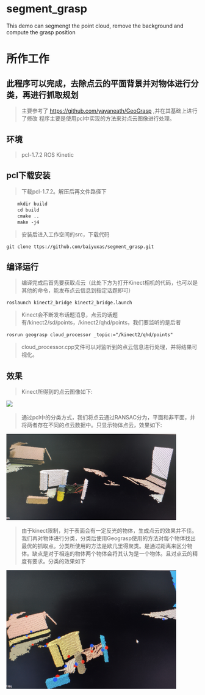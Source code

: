 # segment_grasp
This demo can segmengt the point cloud, remove the background and compute the grasp position
# 所作工作
## 此程序可以完成，去除点云的平面背景并对物体进行分类，再进行抓取规划
> 主要参考了 https://github.com/yayaneath/GeoGrasp ,并在其基础上进行了修改
> 程序主要是使用pcl中实现的方法来对点云图像进行处理。
## 环境
> pcl-1.7.2
> ROS Kinetic
## pcl下载安装
> 下载pcl-1.7.2。解压后再文件路径下
```
    mkdir build
    cd build 
    cmake ..
    make -j4  
```
> 安装后进入工作空间的src，下载代码 
```
git clone ttps://github.com/baiyuxas/segment_grasp.git
```
## 编译运行
> 编译完成后首先要获取点云（此处下方为打开Kinect相机的代码，也可以是其他的命令，能发布点云信息到指定话题即可）

```
roslaunch kinect2_bridge kinect2_bridge.launch
```
> Kinect会不断发布话题消息，点云的话题有/kinect2/sd/points，/kinect2/qhd/points，我们要监听的是后者
```
rosrun geograsp cloud_processor _topic:="/kinect2/qhd/points"
```
> cloud_processor.cpp文件可以对监听到的点云信息进行处理，并将结果可视化。
## 效果
> Kinect所得到的点云图像如下:
<img src="/1.jpg" width="445"> 

> 通过pcl中的分类方式，我们将点云通过RANSAC分为，平面和非平面，并将两者存在不同的点云数据中。只显示物体点云，效果如下:
<img src="/2.jpg" width="445">

> 由于kinect限制，对于表面会有一定反光的物体，生成点云的效果并不佳。我们再对物体进行分类，分类后使用Geograsp使用的方法对每个物体找出最优的抓取点。分类所使用的方法是欧几里得聚类。是通过距离来区分物体。缺点是对于相连的物体两个物体会将其认为是一个物体。且对点云的精度有要求。分类的效果如下
<img src="/3.jpg" width="445">

